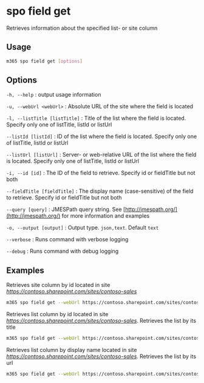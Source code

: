 # spo field get

Retrieves information about the specified list- or site column

## Usage

```sh
m365 spo field get [options]
```

## Options

`-h, --help`
: output usage information

`-u, --webUrl <webUrl>`
: Absolute URL of the site where the field is located

`-l, --listTitle [listTitle]`
: Title of the list where the field is located. Specify only one of listTitle, listId or listUrl

`--listId [listId]`
: ID of the list where the field is located. Specify only one of listTitle, listId or listUrl

`--listUrl [listUrl]`
: Server- or web-relative URL of the list where the field is located. Specify only one of listTitle, listId or listUrl

`-i, --id [id]`
: The ID of the field to retrieve. Specify id or fieldTitle but not both

`--fieldTitle [fieldTitle]`
: The display name (case-sensitive) of the field to retrieve. Specify id or fieldTitle but not both

`--query [query]`
: JMESPath query string. See [http://jmespath.org/](http://jmespath.org/) for more information and examples

`-o, --output [output]`
: Output type. `json,text`. Default `text`

`--verbose`
: Runs command with verbose logging

`--debug`
: Runs command with debug logging

## Examples

Retrieves site column by id located in site _https://contoso.sharepoint.com/sites/contoso-sales_

```sh
m365 spo field get --webUrl https://contoso.sharepoint.com/sites/contoso-sales --id 5ee2dd25-d941-455a-9bdb-7f2c54aed11b
```

Retrieves list column by id located in site _https://contoso.sharepoint.com/sites/contoso-sales_. Retrieves the list by its title

```sh
m365 spo field get --webUrl https://contoso.sharepoint.com/sites/contoso-sales --listTitle Events --id 5ee2dd25-d941-455a-9bdb-7f2c54aed11b
```

Retrieves list column by display name located in site _https://contoso.sharepoint.com/sites/contoso-sales_. Retrieves the list by its url

```sh
m365 spo field get --webUrl https://contoso.sharepoint.com/sites/contoso-sales --listUrl 'Lists/Events' --fieldTitle 'Title'
```